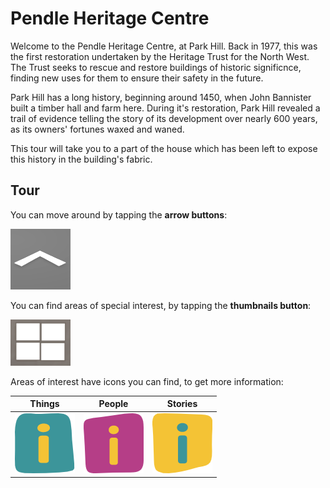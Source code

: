 # Pendle Heritage Centre
Welcome to the Pendle Heritage Centre, at Park Hill.
Back in 1977, this was the first restoration undertaken by the Heritage Trust for the North West.
The Trust seeks to rescue and restore buildings of historic significnce, finding new uses for them to ensure their safety in the future.

Park Hill has a long history, beginning around 1450, when John Bannister built a timber hall and farm here. During it's restoration, Park Hill revealed a trail of evidence telling the story of its development over nearly 600 years, as its owners' fortunes waxed and waned.

This tour will take you to a part of the house which has been left to expose this history in the building's fabric. 

## Tour
You can move around by tapping the **arrow buttons**: 

![arrows](./nav_arrow.png)  

You can find areas of special interest, by tapping the **thumbnails button**:  

![thumbnail](./thumbnails.png)  

Areas of interest have icons you can find, to get more information:

| Things                  | People                  | Stories                   |
| ----------------------- | ----------------------- | ------------------------- |
| ![things](./things.png) | ![people](./people.png) | ![stories](./stories.png) |
